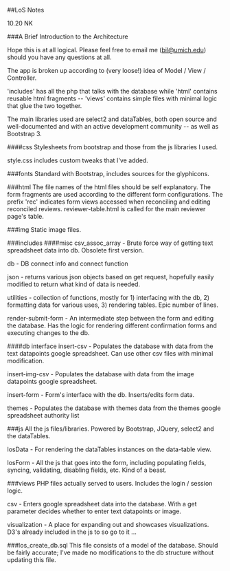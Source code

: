 ##LoS Notes

10.20 NK

###A Brief Introduction to the Architecture

Hope this is at all logical. Please feel free to email me (bil@umich.edu) should you have any questions at all.

The app is broken up according to (very loose!) idea of Model / View / Controller.

'includes' has all the php that talks with the database while 'html' contains reusable html fragments -- 'views' contains simple files with minimal logic that glue the two together.

The main libraries used are select2 and dataTables, both open source and well-documented and with an active development community -- as well as Bootstrap 3.

####css
Stylesheets from bootstrap and those from the js libraries I used.

style.css includes custom tweaks that I've added.

###fonts
Standard with Bootstrap, includes sources for the glyphicons.

###html
The file names of the html files should be self explanatory. The form fragments are used according to the different form configurations. The prefix 'rec' indicates form views accessed when reconciling and editing reconciled reviews. reviewer-table.html is called for the main reviewer page's table.

###img
Static image files.

###includes
####misc
csv_assoc_array - Brute force way of getting text spreadsheet data into db. Obsolete first version.

db - DB connect info and connect function

json - returns various json objects based on get request, hopefully easily modified to return what kind of data is needed.

utilities - collection of functions, mostly for 1) interfacing with the db, 2) formatting data for various uses, 3) rendering tables. Epic number of lines.

render-submit-form - An intermediate step between the form and editing the database. Has the logic for rendering different confirmation forms and executing changes to the db.

####db interface
insert-csv - Populates the database with data from the text datapoints google spreadsheet. Can use other csv files with minimal modification.

insert-img-csv - Populates the database with data from the image datapoints google spreadsheet.

insert-form - Form's interface with the db. Inserts/edits form data.

themes - Populates the database with themes data from the themes google spreadsheet authority list

###js
All the js files/libraries. Powered by Bootstrap, JQuery, select2 and the dataTables.

losData - For rendering the dataTables instances on the data-table view.

losForm - All the js that goes into the form, including populating fields, syncing, validating, disabling fields, etc. Kind of a beast.

###views
PHP files actually served to users. Includes the login / session logic.

csv - Enters google spreadsheet data into the database. With a get parameter decides whether to enter text datapoints or image.

visualization - A place for expanding out and showcases visualizations. D3's already included in the js to so go to it ...

###los_create_db.sql
This file consists of a model of the database. Should be fairly accurate; I've made no modifications to the db structure without updating this file.




